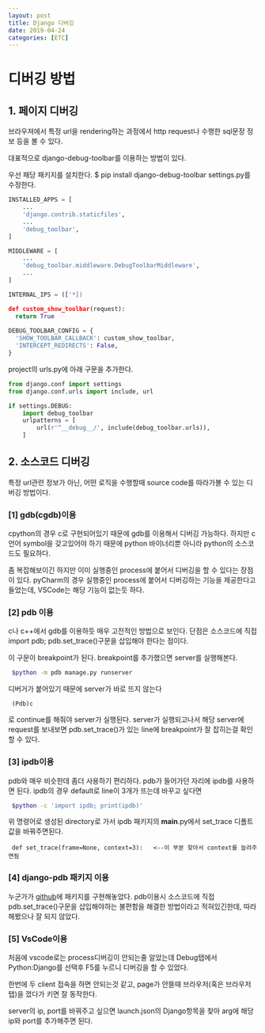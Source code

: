 ```yaml
---
layout: post
title: Django 디버깅
date: 2019-04-24
categories: [ETC]
---
```


# 디버깅 방법
## 1. 페이지 디버깅
브라우져에서 특정 url을 rendering하는 과정에서 http request나 수행한 sql문장 정보 등을 볼 수 있다.

대표적으로 django-debug-toolbar를 이용하는 방법이 있다. 

우선 패당 패키지를 설치한다.
$ pip install django-debug-toolbar
settings.py를 수정한다.
```python
INSTALLED_APPS = [
    ...
    'django.contrib.staticfiles',
    ...
    'debug_toolbar',
]

MIDDLEWARE = [
    ...
    'debug_toolbar.middleware.DebugToolbarMiddleware',
    ...
]

INTERNAL_IPS = (['*])

def custom_show_toolbar(request):
  return True
  
DEBUG_TOOLBAR_CONFIG = {
  'SHOW_TOOLBAR_CALLBACK': custom_show_toolbar,
  'INTERCEPT_REDIRECTS': False,
}
```
project의 urls.py에 아래 구문을 추가한다.
```python
from django.conf import settings
from django.conf.urls import include, url

if settings.DEBUG:
    import debug_toolbar
    urlpatterns = [
        url(r'^__debug__/', include(debug_toolbar.urls)),
    ]
```
## 2. 소스코드 디버깅
특정 url관련 정보가 아닌, 어떤 로직을 수행할때 source code를 따라가볼 수 있는 디버깅 방법이다.

### [1] gdb(cgdb)이용
cpython의 경우 c로 구현되어있기 때문에 gdb를 이용해서 디버깅 가능하다. 하지만 c언어 symbol을 갖고있어야 하기 때문에 
python 바이너리뿐 아니라 python의 소스코드도 필요하다. 

좀 복잡해보이긴 하지만 이미 실행중인 process에 붙어서 디버깅을 할 수 있다는 장점이 있다.
pyCharm의 경우 실행중인 process에 붙어서 디버깅하는 기능을 제공한다고 들었는데, VSCode는 해당 기능이 없는듯 하다.

### [2] pdb 이용
c나 c++에서 gdb를 이용하듯 매우 고전적인 방법으로 보인다. 단점은 소스코드에 직접 import pdb; pdb.set_trace()구문을 삽입해야 한다는 점이다. 

이 구문이 breakpoint가 된다. breakpoint를 추가했으면 server를 실행해본다.
```bash
 $python -m pdb manage.py runserver
 ```
디버거가 붙어있기 때문에 server가 바로 뜨지 않는다 
```pdb
 (Pdb)c
 ```
로 continue를 해줘야 server가 실행된다. server가 실행되고나서 해당 server에 request를 보내보면 pdb.set_trace()가 있는 line에 breakpoint가 잘 잡히는걸
확인할 수 있다.
 
### [3] ipdb이용
pdb와 매우 비슷한데 좀더 사용하기 편리하다. pdb가 들어가던 자리에 ipdb를 사용하면 된다. ipdb의 경우 default로 line이 3개가 뜨는데 바꾸고 싶다면
```bash
 $python -c 'import ipdb; print(ipdb)' 
 ```
위 명령어로 생성된 directory로 가서 ipdb 패키지의 __main__.py에서 set_trace 디폴트값을 바꿔주면된다.
```vim
 def set_trace(frame=None, context=3):   <--이 부분 찾아서 context를 늘려주면됨
 ```
### [4] django-pdb 패키지 이용
누군가가 [github](https://github.com/HassenPy/django-pdb)에 패키지를 구현해놓았다. pdb이용시 소스코드에 직접 pdb.set_trace()구문을 삽입해야하는 불편함을 해결한 방법이라고 적혀있긴한데, 따라해봤으나 잘 되지 않았다.

### [5] VsCode이용
처음에 vscode로는 process디버깅이 안되는줄 알았는데 Debug탭에서 Python:Django를 선택후 F5를 누르니 디버깅을 할 수 있었다. 

한번에 두 client 접속을 하면 안되는것 같고, page가 안뜰때 브라우저(혹은 브라우저탭)을 껐다가 키면 잘 동작한다. 

server의 ip, port를 바꿔주고 싶으면 launch.json의 Django항목을 찾아 arg에 해당 ip와 port를 추가해주면 된다.
